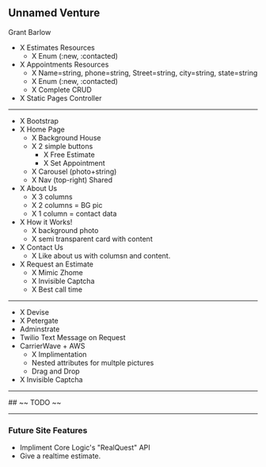 ## Unnamed Venture
Grant Barlow

- X Estimates Resources
  - X Enum (:new, :contacted)
- X Appointments Resources 
  - X Name=string, phone=string, Street=string, city=string, state=string
  - X Enum (:new, :contacted)
  - X Complete CRUD
- X Static Pages Controller

<hr>

- X Bootstrap
- X Home Page
  - X Background House
  - X 2 simple buttons
    - X Free Estimate
    - X Set Appointment
  - X Carousel (photo+string)
  - X Nav (top-right) Shared
- X About Us
  - X 3 columns
  - X 2 columns = BG pic
  - X 1 column = contact data
- X How it Works!
  - X background photo
  - X semi transparent card with content
- X Contact Us
  - X Like about us with columsn and content.
- X Request an Estimate
  - X Mimic Zhome
  - X Invisible Captcha
  - X Best call time
<hr>

- X Devise
- X Petergate
- Adminstrate
- Twilio Text Message on Request
- CarrierWave + AWS
  - X Implimentation
  - Nested attributes for multple pictures
  - Drag and Drop
- X Invisible Captcha

<hr>
## ~~ TODO ~~






<hr>


### Future Site Features
- Impliment Core Logic's "RealQuest" API
- Give a realtime estimate.